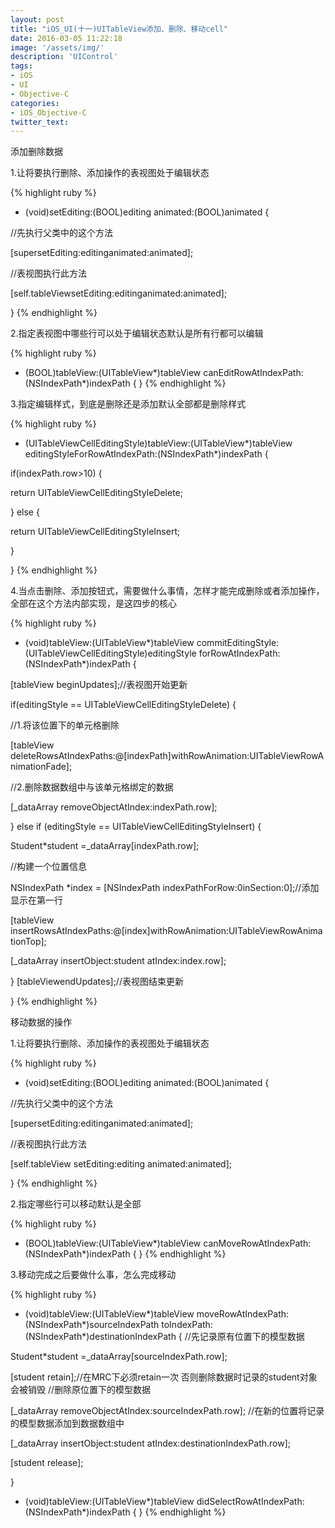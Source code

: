 ```yaml
---
layout: post
title: "iOS_UI(十一)UITableView添加、删除、移动cell"
date: 2016-03-05 11:22:18
image: '/assets/img/'
description: 'UIControl'
tags:
- iOS
- UI
- Objective-C
categories:
- iOS_Objective-C
twitter_text:
---
```


添加删除数据

1.让将要执行删除、添加操作的表视图处于编辑状态

{% highlight ruby %}
- (void)setEditing:(BOOL)editing animated:(BOOL)animated {

//先执行父类中的这个方法

[supersetEditing:editinganimated:animated];

//表视图执行此方法

[self.tableViewsetEditing:editinganimated:animated];

}
{% endhighlight %}

2.指定表视图中哪些行可以处于编辑状态默认是所有行都可以编辑

{% highlight ruby %}
- (BOOL)tableView:(UITableView*)tableView canEditRowAtIndexPath:(NSIndexPath*)indexPath { }
{% endhighlight %}

3.指定编辑样式，到底是删除还是添加默认全部都是删除样式

{% highlight ruby %}
- (UITableViewCellEditingStyle)tableView:(UITableView*)tableView editingStyleForRowAtIndexPath:(NSIndexPath*)indexPath {

if(indexPath.row>10) {

return UITableViewCellEditingStyleDelete;

} else {

return UITableViewCellEditingStyleInsert;

}

}
{% endhighlight %}

4.当点击删除、添加按钮式，需要做什么事情，怎样才能完成删除或者添加操作，全部在这个方法内部实现，是这四步的核心

{% highlight ruby %}
- (void)tableView:(UITableView*)tableView commitEditingStyle:(UITableViewCellEditingStyle)editingStyle forRowAtIndexPath:(NSIndexPath*)indexPath {

[tableView beginUpdates];//表视图开始更新

if(editingStyle == UITableViewCellEditingStyleDelete) {

//1.将该位置下的单元格删除

[tableView deleteRowsAtIndexPaths:@[indexPath]withRowAnimation:UITableViewRowAnimationFade];

//2.删除数据数组中与该单元格绑定的数据

[_dataArray  removeObjectAtIndex:indexPath.row];

} else if (editingStyle == UITableViewCellEditingStyleInsert) {

Student*student =_dataArray[indexPath.row];

//构建一个位置信息

NSIndexPath *index = [NSIndexPath indexPathForRow:0inSection:0];//添加显示在第一行

[tableView insertRowsAtIndexPaths:@[index]withRowAnimation:UITableViewRowAnimationTop];

[_dataArray insertObject:student atIndex:index.row];

}
[tableViewendUpdates];//表视图结束更新

}
{% endhighlight %}

移动数据的操作

1.让将要执行删除、添加操作的表视图处于编辑状态

{% highlight ruby %}
- (void)setEditing:(BOOL)editing animated:(BOOL)animated {

//先执行父类中的这个方法

[supersetEditing:editinganimated:animated];

//表视图执行此方法

[self.tableView setEditing:editing animated:animated];

}
{% endhighlight %}

2.指定哪些行可以移动默认是全部

{% highlight ruby %}
- (BOOL)tableView:(UITableView*)tableView canMoveRowAtIndexPath:(NSIndexPath*)indexPath { }
{% endhighlight %}

3.移动完成之后要做什么事，怎么完成移动

{% highlight ruby %}
- (void)tableView:(UITableView*)tableView moveRowAtIndexPath:(NSIndexPath*)sourceIndexPath toIndexPath:(NSIndexPath*)destinationIndexPath {
//先记录原有位置下的模型数据

Student*student =_dataArray[sourceIndexPath.row];

[student retain];//在MRC下必须retain一次 否则删除数据时记录的student对象会被销毁
//删除原位置下的模型数据

[_dataArray removeObjectAtIndex:sourceIndexPath.row];
//在新的位置将记录的模型数据添加到数据数组中

[_dataArray insertObject:student atIndex:destinationIndexPath.row];

[student release];

}
- (void)tableView:(UITableView*)tableView didSelectRowAtIndexPath:(NSIndexPath*)indexPath { }
{% endhighlight %}